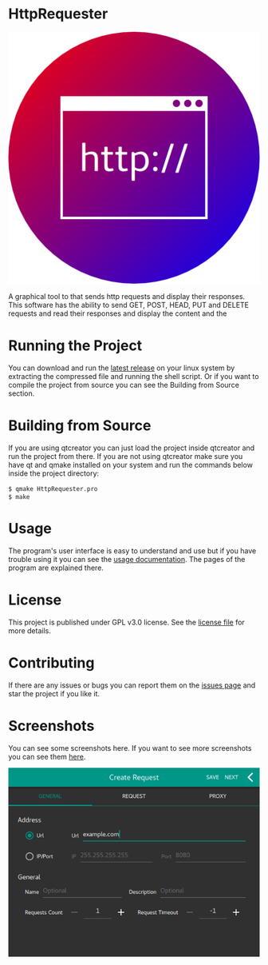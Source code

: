 # HttpRequester
![Icon](Images/icon.png)

A graphical tool to that sends http requests and display their responses. This software has the ability to send GET, POST, HEAD, PUT and DELETE requests and read their responses and display the content and the 

# Running the Project
You can download and run the [latest release](../../releases) on your linux system by extracting the compressed file and running the shell script. Or if you want to compile the project from source you can see the Building from Source section.

# Building from Source
If you are using qtcreator you can just load the project inside qtcreator and run the project from there. If you are not using qtcreator make sure you have qt and qmake installed on your system and run the commands below inside the project directory:

``` shell
$ qmake HttpRequester.pro
$ make
```

# Usage
The program's user interface is easy to understand and use but if you have trouble using it you can see the [usage documentation](../../wiki). The pages of the program are explained there.

# License
This project is published under GPL v3.0 license. See the [license file](LICENSE) for more details.

# Contributing
If there are any issues or bugs you can report them on the [issues page](../../issues) and star the project if you like it.

# Screenshots
You can see some screenshots here. If you want to see more screenshots you can see them [here](README_screenshots.md).

![screenshot1](Screenshots/screenshot1.png)
